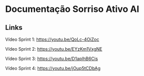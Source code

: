 # Documentação Sorriso Ativo AI

## Links

Vídeo Sprint 1: https://youtu.be/QoLc-4OiZoc

Vídeo Sprint 2: https://youtu.be/EYzKm1VxgNE

Vídeo Sprint 3: https://youtu.be/D1aplhB6Cis

Vídeo Sprint 4: https://youtu.be/jOup5tCDbAg
